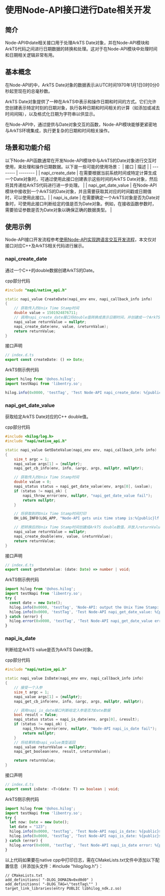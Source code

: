 # 使用Node-API接口进行Date相关开发

## 简介

Node-API中date相关接口用于处理ArkTS Date对象，并在Node-API模块和ArkTS代码之间进行日期数据的转换和处理。这对于在Node-API模块中处理时间和日期相关逻辑非常有用。

## 基本概念

在Node-API的中，ArkTS Date对象的数据表示从UTC时间1970年1月1日0时0分0秒起至现在的总毫秒数。

ArkTS Date对象提供了一种在ArkTS中表示和操作日期和时间的方式。它们允许您创建表示特定时刻的日期对象，执行各种日期和时间相关的计算（如添加或减去时间间隔），以及格式化日期为字符串以供显示。

在Node-API中，通过提供与Date对象交互的函数，Node-API模块能够更紧密地与ArkTS环境集成，执行更复杂的日期和时间相关操作。

## 场景和功能介绍

以下Node-API函数通常在开发Node-API模块中与ArkTS的Date对象进行交互时使用，来处理和操作日期数据。以下是一些可能的使用场景：
| 接口 | 描述 |
| -------- | -------- |
| napi_create_date | 在需要根据当前系统时间或特定计算生成一个Date对象时，可通过使用此接口创建表示这些时间的ArkTS Date对象，然后将其传递给ArkTS代码进行进一步处理。 |
| napi_get_date_value | 在Node-API模块中接收到一个ArkTS的Date对象，并且需要获取其对应的时间戳或日期值时，可以使用此接口。|
| napi_is_date | 在需要确定一个ArkTS对象是否为Date对象时，可使用此接口判断给定的值是否为Date对象。例如，在接收函数参数时，需要验证参数是否为Date对象以确保正确的数据类型。 |

## 使用示例

Node-API接口开发流程参考[使用Node-API实现跨语言交互开发流程](use-napi-process.md)，本文仅对接口对应C++及ArkTS相关代码进行展示。

### napi_create_date

通过一个C++的double数据创建ArkTS的Date。

cpp部分代码

```cpp
#include "napi/native_api.h"

static napi_value CreateDate(napi_env env, napi_callback_info info)
{
    // 获取传入的Unix Time Stamp时间
    double value = 1501924876711;
    // 调用napi_create_date接口将double值转换成表示日期时间，并创建成一个ArkTS对象放入returnValue中
    napi_value returnValue = nullptr;
    napi_create_date(env, value, &returnValue);
    return returnValue;
}
```
<!-- @[napi_create_date](https://gitee.com/openharmony/applications_app_samples/blob/master/code/DocsSample/ArkTs/NodeAPI/NodeApiUse/NodeAPIDate/entry/src/main/cpp/napi_init.cpp) -->

接口声明

```ts
// index.d.ts
export const createDate: () => Date;
```
<!-- @[napi_create_date_api](https://gitee.com/openharmony/applications_app_samples/blob/master/code/DocsSample/ArkTs/NodeAPI/NodeApiUse/NodeAPIDate/entry/src/main/cpp/types/libentry/Index.d.ts) -->

ArkTS侧示例代码

```ts
import hilog from '@ohos.hilog';
import testNapi from 'libentry.so';

hilog.info(0x0000, 'testTag', 'Test Node-API napi_create_date: %{public}s', testNapi.createDate().toString());
```
<!-- @[ark_napi_create_date](https://gitee.com/openharmony/applications_app_samples/blob/master/code/DocsSample/ArkTs/NodeAPI/NodeApiUse/NodeAPIDate/entry/src/main/ets/pages/Index.ets) -->

### napi_get_date_value

获取给定ArkTS Date对应的C++ double值。

cpp部分代码

```cpp
#include <hilog/log.h>
#include "napi/native_api.h"

static napi_value GetDateValue(napi_env env, napi_callback_info info)
{
    size_t argc = 1;
    napi_value args[1] = {nullptr};
    napi_get_cb_info(env, info, &argc, args, nullptr, nullptr);

    // 获取传入的Unix Time Stamp时间
    double value = 0;
    napi_status status = napi_get_date_value(env, args[0], &value);
    if (status != napi_ok) {
        napi_throw_error(env, nullptr, "napi_get_date_value fail");
        return nullptr;
    }

    // 将获取到的Unix Time Stamp时间打印
    OH_LOG_INFO(LOG_APP, "Node-API gets unix time stamp is:%{public}lf.", value);

    // 把转换后的Unix Time Stamp时间创建成ArkTS double数值，并放入returnValue中
    napi_value returnValue = nullptr;
    napi_create_double(env, value, &returnValue);
    return returnValue;
}
```
<!-- @[napi_get_date_value](https://gitee.com/openharmony/applications_app_samples/blob/master/code/DocsSample/ArkTs/NodeAPI/NodeApiUse/NodeAPIDate/entry/src/main/cpp/napi_init.cpp) -->

接口声明

```ts
// index.d.ts
export const getDateValue: (date: Date) => number | void;
```
<!-- @[napi_get_date_value_api](https://gitee.com/openharmony/applications_app_samples/blob/master/code/DocsSample/ArkTs/NodeAPI/NodeApiUse/NodeAPIDate/entry/src/main/cpp/types/libentry/Index.d.ts) -->

ArkTS侧示例代码

```ts
import hilog from '@ohos.hilog';
import testNapi from 'libentry.so';
try {
  const date = new Date();
  hilog.info(0x0000, 'testTag', 'Node-API: output the Unix Time Stamp: %{public}d', date.getTime());
  hilog.info(0x0000, 'testTag', 'Test Node-API napi_get_date_value: %{public}d', testNapi.getDateValue(date));
} catch (error) {
  hilog.error(0x0000, 'testTag', 'Test Node-API napi_get_date_value error: %{public}s', error.message);
}
```
<!-- @[ark_napi_get_date_value](https://gitee.com/openharmony/applications_app_samples/blob/master/code/DocsSample/ArkTs/NodeAPI/NodeApiUse/NodeAPIDate/entry/src/main/ets/pages/Index.ets) -->

### napi_is_date

判断给定ArkTS value是否为ArkTS Date对象。

cpp部分代码

```cpp
#include "napi/native_api.h"

static napi_value IsDate(napi_env env, napi_callback_info info)
{
    // 接受一个入参
    size_t argc = 1;
    napi_value args[1] = {nullptr};
    napi_get_cb_info(env, info, &argc, args, nullptr, nullptr);

    // 调用napi_is_date接口判断给定入参是否为Date数据
    bool result = false;
    napi_status status = napi_is_date(env, args[0], &result);
    if (status != napi_ok) {
        napi_throw_error(env, nullptr, "Node-API napi_is_date fail");
        return nullptr;
    }
    // 将结果转成napi_value类型返回
    napi_value returnValue = nullptr;
    napi_get_boolean(env, result, &returnValue);

    return returnValue;
}
```
<!-- @[napi_is_date](https://gitee.com/openharmony/applications_app_samples/blob/master/code/DocsSample/ArkTs/NodeAPI/NodeApiUse/NodeAPIDate/entry/src/main/cpp/napi_init.cpp) -->

接口声明

```ts
// index.d.ts
export const isDate: <T>(date: T) => boolean | void;
```
<!-- @[napi_is_date_api](https://gitee.com/openharmony/applications_app_samples/blob/master/code/DocsSample/ArkTs/NodeAPI/NodeApiUse/NodeAPIDate/entry/src/main/cpp/types/libentry/Index.d.ts) -->

ArkTS侧示例代码

```ts
import hilog from '@ohos.hilog';
import testNapi from 'libentry.so';
try {
  let now: Date = new Date();
  let date = "123";
  hilog.info(0x0000, 'testTag', 'Test Node-API napi_is_date: %{public}s', testNapi.isDate(now));
  hilog.info(0x0000, 'testTag', 'Test Node-API napi_is_date: %{public}s', testNapi.isDate(date));
} catch (error) {
  hilog.error(0x0000, 'testTag', 'Test Node-API napi_is_date error: %{public}s', error.message);
}
```
<!-- @[ark_napi_is_date](https://gitee.com/openharmony/applications_app_samples/blob/master/code/DocsSample/ArkTs/NodeAPI/NodeApiUse/NodeAPIDate/entry/src/main/ets/pages/Index.ets) -->

以上代码如果要在native cpp中打印日志，需在CMakeLists.txt文件中添加以下配置信息（并添加头文件：#include "hilog/log.h"）：

```text
// CMakeLists.txt
add_definitions( "-DLOG_DOMAIN=0xd0d0" )
add_definitions( "-DLOG_TAG=\"testTag\"" )
target_link_libraries(entry PUBLIC libhilog_ndk.z.so)
```
